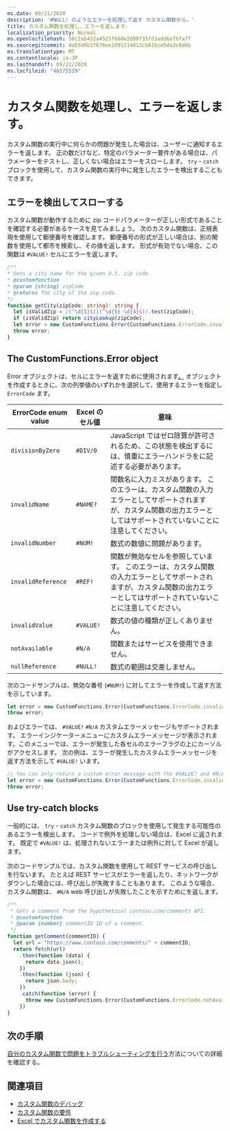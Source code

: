 ```yaml
---
ms.date: 09/21/2020
description: '#NULL! のようなエラーを処理して返す カスタム関数から。'
title: カスタム関数を処理し、エラーを返します。
localization_priority: Normal
ms.openlocfilehash: 58c2ab432a4525f660e2d89735fd3add6e76fa7f
ms.sourcegitcommit: 4a03d8b3f676ee2d91114813cb81bce5da3c8d6b
ms.translationtype: MT
ms.contentlocale: ja-JP
ms.lasthandoff: 09/22/2020
ms.locfileid: "48175529"
---
```

# <a name="handle-and-return-errors-from-your-custom-function"></a>カスタム関数を処理し、エラーを返します。

カスタム関数の実行中に何らかの問題が発生した場合は、ユーザーに通知するエラーを返します。 正の数だけなど、特定のパラメーター要件がある場合は、パラメーターをテストし、正しくない場合はエラーをスローします。 `try` - `catch` ブロックを使用して、カスタム関数の実行中に発生したエラーを検出することもできます。

## <a name="detect-and-throw-an-error"></a>エラーを検出してスローする

カスタム関数が動作するために zip コードパラメーターが正しい形式であることを確認する必要があるケースを見てみましょう。 次のカスタム関数は、正規表現を使用して郵便番号を確認します。 郵便番号の形式が正しい場合は、別の関数を使用して都市を検索し、その値を返します。 形式が有効でない場合、この関数は `#VALUE!` セルにエラーを返します。

```typescript
/**
* Gets a city name for the given U.S. zip code.
* @customfunction
* @param {string} zipCode
* @returns The city of the zip code.
*/
function getCity(zipCode: string): string {
  let isValidZip = /(^\d{5}$)|(^\d{5}-\d{4}$)/.test(zipCode);
  if (isValidZip) return cityLookup(zipCode);
  let error = new CustomFunctions.Error(CustomFunctions.ErrorCode.invalidValue, "Please provide a valid U.S. zip code.");
  throw error;
}
```

## <a name="the-customfunctionserror-object"></a>The CustomFunctions.Error object

Error オブジェクトは、セルにエラーを返すために使用されます[。](/javascript/api/custom-functions-runtime/customfunctions.error) オブジェクトを作成するときに、次の列挙値のいずれかを選択して、使用するエラーを指定し `ErrorCode` ます。


|ErrorCode enum value  |Excel のセル値  |意味  |
|---------------|---------|---------|
|`divisionByZero` | `#DIV/0`  | JavaScript ではゼロ除算が許可されるため、この状態を検出するには、慎重にエラーハンドラをに記述する必要があります。 |
|`invalidName`    | `#NAME?`  | 関数名に入力ミスがあります。 このエラーは、カスタム関数の入力エラーとしてサポートされますが、カスタム関数の出力エラーとしてはサポートされていないことに注意してください。 | 
|`invalidNumber`  | `#NUM!`   | 数式の数値に問題があります。 |
|`invalidReference` | `#REF!` | 関数が無効なセルを参照しています。 このエラーは、カスタム関数の入力エラーとしてサポートされますが、カスタム関数の出力エラーとしてはサポートされていないことに注意してください。|
|`invalidValue`   | `#VALUE!` | 数式の値の種類が正しくありません。 |
|`notAvailable`   | `#N/A`    | 関数またはサービスを使用できません。 |
|`nullReference`  | `#NULL!`  | 数式の範囲は交差しません。 |

次のコードサンプルは、無効な番号 (`#NUM!`) に対してエラーを作成して返す方法を示しています。

```typescript
let error = new CustomFunctions.Error(CustomFunctions.ErrorCode.invalidNumber);
throw error;
```

およびエラーでは、 `#VALUE!` `#N/A` カスタムエラーメッセージもサポートされます。 エラーインジケーターメニューにカスタムエラーメッセージが表示されます。このメニューでは、エラーが発生した各セルのエラーフラグの上にカーソルがアクセスします。 次の例は、エラーが発生したカスタムエラーメッセージを返す方法を示して `#VALUE!` います。

```typescript
// You can only return a custom error message with the #VALUE! and #N/A errors.
let error = new CustomFunctions.Error(CustomFunctions.ErrorCode.invalidValue, "The parameter can only contain lowercase characters.");
throw error;
```

## <a name="use-try-catch-blocks"></a>Use try-catch blocks

一般的には、 `try` - `catch` カスタム関数のブロックを使用して発生する可能性のあるエラーを検出します。 コードで例外を処理しない場合は、Excel に返されます。 既定で `#VALUE!` は、処理されないエラーまたは例外に対して Excel が返します。

次のコードサンプルでは、カスタム関数を使用して REST サービスの呼び出しを行ないます。 たとえば REST サービスがエラーを返したり、ネットワークがダウンした場合には、呼び出しが失敗することもあります。 このような場合、カスタム関数は、 `#N/A` web 呼び出しが失敗したことを示すためにを返します。


```typescript
/**
 * Gets a comment from the hypothetical contoso.com/comments API.
 * @customfunction
 * @param {number} commentID ID of a comment.
 */
function getComment(commentID) {
  let url = "https://www.contoso.com/comments/" + commentID;
  return fetch(url)
    .then(function (data) {
      return data.json();
    })
    .then(function (json) {
      return json.body;
    })
    .catch(function (error) {
      throw new CustomFunctions.Error(CustomFunctions.ErrorCode.notAvailable);
    })
}
```

## <a name="next-steps"></a>次の手順

[自分のカスタム関数で問題をトラブルシューティングを行う](custom-functions-troubleshooting.md)方法についての詳細を確認する。

## <a name="see-also"></a>関連項目

* [カスタム関数のデバッグ](custom-functions-debugging.md)
* [カスタム関数の要件](custom-functions-requirement-sets.md)
* [Excel でカスタム関数を作成する](custom-functions-overview.md)
